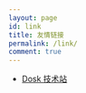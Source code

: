 ```yaml
---
layout: page
id: link
title: 友情链接
permalink: /link/
comment: true
---
```


* [Dosk 技术站](https://www.dosk.win/)
